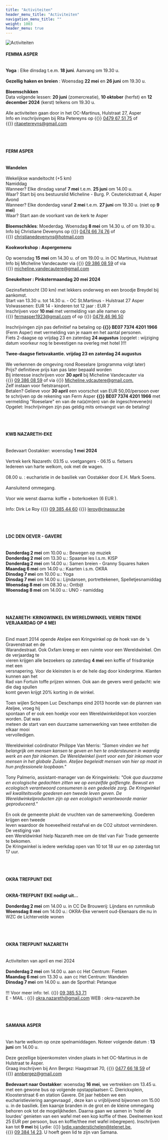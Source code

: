 ```yaml
---
title: "Activiteiten"
header_menu_title: "Activiteiten"
navigation_menu_title: ""
weight: 1003
header_menu: true
---
```


![Activiteiten](images/activiteiten.jpg)




#### FEMMA ASPER
<br>
<b>Yoga</b> : Elke dinsdag t.e.m. <b>18 juni</b>. Aanvang om 19.30 u.<br>
<br>
<b>Gezellig haken en breien</b> : Woensdag <b>22 mei</b> en <b>26 juni</b> om 19.30 u.<br>
<br>
<b>Bloemschikken</b><br>
Data volgende lessen: <b>20 juni</b> (zomercreatie), <b>10 oktober</b> (herfst) en <b>12 december 2024</b> (kerst) telkens om 19.30 u.<br>
<br>
Alle activiteiten gaan door in het OC-Martinus, Hulstraat 27, Asper<br>
Info en inschrijvingen bij Rita Petereyns op {{<icon class="fa fa-phone">}}&nbsp;<a href="tel:0479675175">0479 67 51 75</a> of {{<icon class="fa fa-envelope">}}&nbsp;<a href="ritapetereyns@gmail.com">ritapetereyns@gmail.com</a><br>
<br>
<br>
<br>





#### FERM ASPER
<br>
<b>Wandelen</b><br>
<br>
Wekelijkse wandeltocht (+5 km)<br>
Namiddag<br>
Wanneer? Elke dinsdag vanaf <b>7 mei</b> t.e.m. <b>25 juni</b> om 14.00 u.<br>
Waar? Start bij ons bestuurslid Micheline - Burg. P. Ceuterickstraat 4, Asper<br>
Avond<br>
Wanneer? Elke donderdag vanaf <b>2 mei</b> t.e.m. <b>27 juni</b> om 19.30 u. (niet op <b>9 mei</b>)<br>
Waar? Start aan de voorkant van de kerk te Asper<br>
<br>
<b>Bloemschikles</b>: Moederdag. Woensdag <b>8 mei</b> om 14.30 u. of om 19.30 u.<br>
Info bij Christiane Devenyns op {{<icon class="fa fa-phone">}}&nbsp;<a href="tel:0474667476">0474 66 74 76</a> of {{<icon class="fa fa-envelope">}}&nbsp;<a href="christianedevenyns@hotmail.com">christianedevenyns@hotmail.com</a><br>
<br>
<b>Kookworkshop : Aspergemenu</b><br>
<br>
Op woensdag <b>15 mei</b> om 14.30 u. of om 19.00 u. in OC Martinus, Hulstraat<br>
Info bij Micheline Vandecauter via {{<icon class="fa fa-phone">}}&nbsp;<a href="tel:093860859">09 386 08 59</a> of via {{<icon class="fa fa-envelope">}}&nbsp;<a href="micheline.vandecautere@gmail.com">micheline.vandecautere@gmail.com</a><br>
<br>
<b>Sneukeltoer : Pinkstermaandag 20 mei 2024</b><br>
<br>
Gezinsfietstocht (30 km) met lekkers onderweg en een broodje Breydel bij aankomst.<br>
Start van 13.30 u. tot 14.30 u. - OC St.Martinus - Hulstraat 27 Asper<br>
Volwassenen: EUR 14 - kinderen tot 12 jaar : EUR 7<br>
Inschrijven voor <b>10 mei</b> met vermelding van alle namen op {{<icon class="fa fa-envelope">}}&nbsp;<a href="fermasper1923@gmail.com">fermasper1923@gmail.com</a> of op {{<icon class="fa fa-phone">}}&nbsp;<a href="tel:0479469650">0479 46 96 50</a><br>
<br>
Inschrijvingen zijn pas definitief na betaling op <b>{{<icon class="fa fa-piggy-bank">}}&nbsp;BE07 7374 4201 1966</b> (Ferm Asper) met vermelding van je naam en het aantal personen.<br>
Fiets 2-daagse op vrijdag 23 en zaterdag <b>24 augustus</b> (opgelet : wijziging datum voorkeur nog te bevestigen na overleg met hotel )!!!<br>
<br>
<b>Twee-daagse fietsvakantie. vrijdag 23 en zaterdag 24 augustus</b><br>
<br>
We verkennen de omgeving rond Roeselare (programma volgt later)<br>
Prijs? definitieve prijs kan pas later bepaald worden<br>
Bij interesse inschrijven voor <b>30 april</b> bij Micheline Vandecauter via {{<icon class="fa fa-phone">}}&nbsp;<a href="tel:093860859">09 386 08 59</a> of via {{<icon class="fa fa-envelope">}}&nbsp;<a href="Micheline.vdcautere@gmail.com.">Micheline.vdcautere@gmail.com.</a><br>
Zelf instaan voor fietstransport.<br>
Betalen? Gelieve voor <b>30 april</b> een voorschot van EUR 50,00/persoon over te schrijven op de rekening van Ferm Asper <b>{{<icon class="fa fa-piggy-bank">}}&nbsp;BE07 7374 4201 1966</b> met vermelding "Roeselare" en van de na(a)m(en) van de ingeschrevene(n)<br>
Opgelet: Inschrijvingen zijn pas geldig mits ontvangst van de betaling!<br>
<br>
<br>
<br>





#### KWB NAZARETH-EKE
<br>
Bedevaart Oostakker: woensdag <b>1 mei 2024</b><br>
<br>
Vertrek kerk Nazareth: 03.15 u. voetgangers - 06.15 u. fietsers<br>
Iedereen van harte welkom, ook met de wagen.<br>
<br>
08.00 u. : eucharistie in de basiliek van Oostakker door E.H. Mark Soens.<br>
<br>
Aansluitend ommegang.<br>
<br>
Voor wie wenst daarna: koffie + boterkoeken (6 EUR ).<br>
<br>
Info: Dirk Le Roy {{<icon class="fa fa-phone">}}&nbsp;<a href="tel:093854460">09 385 44 60</a> {{<icon class="fa fa-envelope">}}&nbsp;<a href="leroy@rinassur.be">leroy@rinassur.be</a><br>
<br>
<br>
<br>





#### LDC DEN OEVER - GAVERE
<br>
<b>Donderdag 2 mei</b> om 10.00 u.: Bewegen op muziek<br>
<b>Donderdag 2 mei</b> om 13.30 u.: Spaanse les I.s.m. KISP<br>
<b>Donderdag 2 mei</b> om 14.00 u.: Samen breien - Granny Squares haken<br>
<b>Maandag 6 mei</b> om 14.00 u.: Kaarten i.s.m. OKRA<br>
<b>Dinsdag 7 mei</b> om 10.00 u.: Yoga<br>
<b>Dinsdag 7 mei</b> om 14.00 u.: Lijndansen, portrettekenen, Spelletjesnamiddag<br>
<b>Woensdag 8 mei</b> om 08.30 u.: Ontbijt<br>
<b>Woensdag 8 mei</b> om 14.00 u.: UNO - namiddag<br>
<br>
<br>
<br>





#### NAZARETH: KRINGWINKEL EN WERELDWINKEL VIEREN TIENDE VERJAARDAG OP 4 MEI
<br>
Eind maart 2014 opende Ateljee een Kringwinkel op de hoek van de 's Gravenstraat en de<br>
Warandestraat. Ook Oxfam kreeg er een ruimte voor een Wereldwinkel. Om de verjaardag te<br>
vieren krijgen alle bezoekers op zaterdag <b>4 mei</b> een koffie of frisdrankje met een<br>
versnapering. Voor de kleinsten is er de hele dag door kindergrime. Klanten kunnen aan het<br>
Rad van Fortuin toffe prijzen winnen. Ook aan de gevers werd gedacht: wie die dag spullen<br>
komt geven krijgt 20% korting in de winkel.<br>
<br>
Toen wijlen Schepen Luc Deschamps eind 2013 hoorde van de plannen van Ateljee, vroeg hij<br>
spontaan of er ook een hoekje voor een Wereldwinkeldepot kon voorzien worden. Dat was<br>
meteen de start van een duurzame samenwerking van twee entiteiten die elkaar mooi<br>
vervolledigen.<br>
<br>
Wereldwinkel coördinator Philippe Van Merris: <i>"Samen vinden we het belangrijk om mensen kansen te geven en hen te ondersteunen in waardig werk en een fair inkomen. De Wereldwinkel ijvert voor een fair inkomen voor mensen in het globale Zuiden. Ateljee begeleidt mensen van hier op maat in hun professionele loopbaan."</i><br>
<br>
Tony Palmerio, assistant-manager van de Kringwinkels: <i>"Ook qua duurzame en ecologische gedachten zitten we op eenzelfde golflengte. Bewust en ecologisch verantwoord consumeren is een gedeelde zorg. De Kringwinkel wil kwaliteitsvolle goederen een tweede leven geven. De Wereldwinkelproducten zijn op een ecologisch verantwoorde manier geproduceerd."</i><br>
<br>
En ook de gemeente plukt de vruchten van de samenwerking. Goederen krijgen een tweede<br>
leven waardoor de hoeveelheid restafval en de CO2 uitstoot verminderen. De vestiging van<br>
een Wereldwinkel hielp Nazareth mee om de titel van Fair Trade gemeente te bekomen.<br>
De Kringwinkel is iedere werkdag open van 10 tot 18 uur en op zaterdag tot 17 uur.<br>
<br>
<br>
<br>





#### OKRA TREFPUNT EKE
<br>
<b>OKRA-TREFPUNT EKE nodigt uit...</b><br>
<br>
<b>Donderdag 2 mei</b> om 14.00 u. in CC De Brouwerij: Lijndans en rummikub<br>
<b>Woensdag 8 mei</b> om 14.00 u.: OKRA-Eke verwent oud-Ekenaars die nu in WZC de Lichtervelde wonen<br>
<br>
<br>
<br>





#### OKRA TREFPUNT NAZARETH
<br>
Activiteiten van april en mei 2024<br>
<br>
<b>Donderdag 2 mei</b> om 14.00 u. aan cc Het Centrum: Fietsen<br>
<b>Maandag 6 mei</b> om 13.30 u. aan cc Het Centrum: Wandelen<br>
<b>Dinsdag 7 mei</b> om 14.00 u. aan de Sporthal: Petanque<br>
<br>
!!! Voor meer info: tel. {{<icon class="fa fa-phone">}}&nbsp;<a href="tel:093855371">09 385 53 71</a><br>
E - MAIL : {{<icon class="fa fa-envelope">}}&nbsp;<a href="okra.nazareth@gmail.com">okra.nazareth@gmail.com</a> WEB : okra-nazareth.be<br>
<br>
<br>
<br>





#### SAMANA ASPER
<br>
Van harte welkom op onze spelnamiddagen. Noteer volgende datum : <b>13 juni</b> om 14.00 u.<br>
<br>
Deze gezellige bijeenkomsten vinden plaats in het OC-Martinus in de Hulstraat te Asper.<br>
Graag inschrijven bij Ann Bergez: Haagstraat 70, {{<icon class="fa fa-phone">}}&nbsp;<a href="tel:0477661859">0477 66 18 59</a> of {{<icon class="fa fa-envelope">}}&nbsp;<a href="annbergez@gmail.com">annbergez@gmail.com</a><br>
<br>
<b>Bedevaart naar Oostakker</b>: woensdag <b>16 mei</b>, we vertrekken om 13.45 u. met een gewone bus op volgende opstapplaatsen C. Dierickxplein, Kloosterstraat 6 en station Gavere. Dit jaar hebben we een eucharistieviering aangevraagd , deze kan u vrijblijvend bijwonen om 15.00 u. in de basiliek. Een kaarsje branden in de grot en de kleine ommegang behoren ook tot de mogelijkheden. Daarna gaan we samen in 'hotel de lourdes' genieten van een wafel met een kop koffie of thee. Deelnemen kost 25 EUR per persoon, bus en koffie/thee met wafel inbegrepen). Inschrijven kan tot <b>9 mei</b> bij Lydie: {{<icon class="fa fa-envelope">}}&nbsp;<a href="lydie.vanderstichelen@telenet.be">lydie.vanderstichelen@telenet.be</a>, {{<icon class="fa fa-phone">}}&nbsp;<a href="tel:093841423">09 384 14 23</a>. U hoeft geen lid te zijn van Samana.<br>
<br>
<br>
<br>


